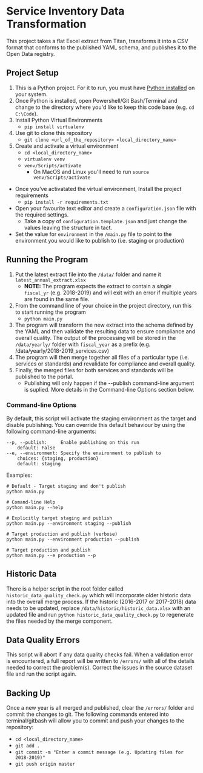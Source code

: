 # Service Inventory Data Transformation
This project takes a flat Excel extract from Titan, transforms it into a CSV format that conforms to the published YAML schema, and publishes it to the Open Data registry.

## Project Setup
1. This is a Python project.  For it to run, you must have [Python installed](https://www.python.org/downloads/) on your system.
1. Once Python is installed, open Powershell/Git Bash/Terminal and change to the directory where you'd like to keep this code base (e.g. `cd C:\Code`).
1. Install Python Virtual Environments
    * `pip install virtualenv`
1. Use git to clone this repository
    * `git clone <url_of_the_repository> <local_directory_name>`
1. Create and activate a virtual environment
    * `cd <local_directory_name>`
    * `virtualenv venv`
    * `venv/Scripts/activate`
        * On MacOS and Linux you'll need to run `source venv/Scripts/activate`
* Once you've activatated the virtual environment, Install the project requirements
    * `pip install -r requirements.txt`
* Open your favourite text editor and create a `configuration.json` file with the required settings.
    * Take a copy of `configuration.template.json` and just change the values leaving the structure in tact.
* Set the value for `environment` in the `/main.py` file to point to the environment you would like to publish to (i.e. staging or production)

## Running the Program
1. Put the latest extract file into the `/data/` folder and name it `latest_annual_extract.xlsx`
    * **NOTE:** The program expects the extract to contain a *single* `fiscal_yr` (e.g. 2018-2019) and will exit with an error if multiple years are found in the same file.
1. From the command line of your choice in the project directory, run this to start running the program
    * `python main.py`
1. The program will transform the new extract into the schema defined by the YAML and then validate the resulting data to ensure compliance and overall quality.  The output of the processing will be stored in the `/data/yearly/` folder with `fiscal_year` as a prefix (e.g. /data/yearly/2018-2019_services.csv)
1. The program will then merge together all files of a particular type (i.e. services or standards) and revalidate for compliance and overall quality.
1. Finally, the merged files for both services and standards will be published to the portal.
    * Publishing will only happen if the --publish command-line argument is suplied.  More details in the Command-line Options section below.

### Command-line Options
By default, this script will activate the staging environment as the target and disable publishing.  You can override this default behaviour by using the following command-line arguments:

    --p, --publish:     Enable publishing on this run
        default: False
    --e, --environment: Specify the environment to publish to
        choices: {staging, production}
        default: staging

Examples:
```
# Default - Target staging and don't publish
python main.py

# Comand-line Help
python main.py --help

# Explicitly target staging and publish
python main.py --environment staging --publish

# Target production and publish (verbose)
python main.py --environment production --publish

# Target production and publish
python main.py --e production --p
```


## Historic Data
There is a helper script in the root folder called `historic_data_quality_check.py` which will incorporate older historic data into the overall merge process.  If the historic (2016-2017 or 2017-2018) data needs to be updated, replace `/data/historic/historic_data.xlsx` with an updated file and run `python historic_data_quality_check.py` to regenerate the files needed by the merge component.

## Data Quality Errors
This script will abort if any data quality checks fail.  When a validation error is encountered, a full report will be written to `/errors/` with all of the details needed to correct the problem(s).  Correct the issues in the source dataset file and run the script again.

## Backing Up
Once a new year is all merged and published, clear the `/errors/` folder and commit the changes to git.  The following commands entered into terminal/gitbash will allow you to commit and push your changes to the repository:
* `cd <local_directory_name>`
* `git add .`
* `git commit -m "Enter a commit message (e.g. Updating files for 2018-2019)"`
* `git push origin master`

